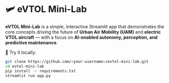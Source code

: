 # 🛩️ eVTOL Mini-Lab

**eVTOL Mini-Lab** is a simple, interactive Streamlit app that demonstrates the core concepts driving the future of **Urban Air Mobility (UAM)** and **electric VTOL aircraft** — with a focus on **AI-enabled autonomy, perception, and predictive maintenance**.

🚀 Try it locally:
```bash
git clone https://github.com/<your-username>/evtol-mini-lab.git
cd evtol-mini-lab
pip install -r requirements.txt
streamlit run app.py
